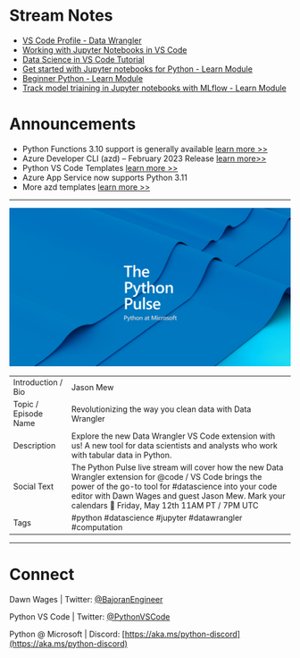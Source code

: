# Stream Notes
- [VS Code Profile - Data Wrangler](https://aka.ms/006-data-wrangler-profile)
- [Working with Jupyter Notebooks in VS Code](https://code.visualstudio.com/docs/datascience/jupyter-notebooks)
- [Data Science in VS Code Tutorial](https://code.visualstudio.com/docs/datascience/data-science-tutorial)
- [Get started with Jupyter notebooks for Python - Learn Module](https://learn.microsoft.com/en-us/training/modules/python-create-run-jupyter-notebook/)
- [Beginner Python - Learn Module](https://learn.microsoft.com/en-us/training/paths/beginner-python/)
- [Track model triaining in Jupyter notebooks with MLflow - Learn Module](https://learn.microsoft.com/en-us/training/modules/track-model-training-jupyter-notebooks-mlflow/)

# Announcements
- Python Functions 3.10 support is generally available [learn more >>](https://azure.microsoft.com/en-au/products/functions/) 
- Azure Developer CLI (azd) – February 2023 Release [learn more>>](https://devblogs.microsoft.com/azure-sdk/azure-developer-cli-azd-february-2023-release/)
- Python VS Code Templates [learn more >>](https://code.visualstudio.com/api/advanced-topics/python-extension-template)
- Azure App Service now supports Python 3.11
- More azd templates [learn more >>](https://azure.github.io/awesome-azd/?tags=python)

---

![Python Pulse Banner](python_pulse_banner.png)

| | |
|----|----|
| Introduction / Bio | Jason Mew  |
| Topic / Episode Name | Revolutionizing the way you clean data with Data Wrangler |
| Description | Explore the new Data Wrangler VS Code extension with us! A new tool for data scientists and analysts who work with tabular data in Python.  |
| Social Text | The Python Pulse live stream will cover how the new Data Wrangler extension for @code / VS Code brings the power of the go-to tool for #datascience into your code editor with Dawn Wages and guest Jason Mew. Mark your calendars 📅 Friday, May 12th 11AM PT / 7PM UTC |
| Tags | #python #datascience #jupyter #datawrangler #computation |

---
# Connect

Dawn Wages | Twitter: [@BajoranEngineer](https://twitter.com/BajoranEngineer)

Python VS Code | Twitter: [@PythonVSCode](https://twitter.com/PythonVSCode)

Python @ Microsoft | Discord: [https://aka.ms/python-discord](https://aka.ms/python-discord)

